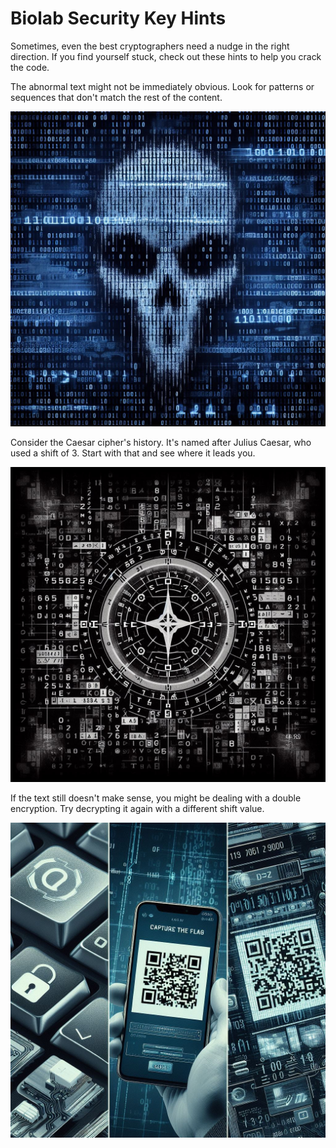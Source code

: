 # Biolab Security Key Hints

Sometimes, even the best cryptographers need a nudge in the right direction. If you find yourself stuck, check out these hints to help you crack the code.

[//]: # (Use these tabs to navigate between hints.)

<tab title="Hint 1">
    The abnormal text might not be immediately obvious. Look for patterns or sequences that don't match the rest of the content.

![Google Keyword Search's hint 1](<../images/Google Keyword Search's hint 1.jpg> "Google Keyword Search's hint 1 when hover")
</tab>

<tab title="Hint 2">
    Consider the Caesar cipher's history. It's named after Julius Caesar, who used a shift of 3. Start with that and see where it leads you.

![Google Keyword Search's hint 2](<../images/Google Keyword Search's hint 2.jpg> "Google Keyword Search's hint 2 when hover")
</tab>

<tab title="Hint 3">
    If the text still doesn't make sense, you might be dealing with a double encryption. Try decrypting it again with a different shift value.

![Google Keyword Search's hint 3](<../images/Google Keyword Search's hint 3.jpg> "Google Keyword Search's hint 3 when hover")
</tab>

